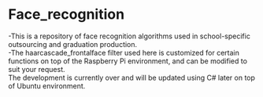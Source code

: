 # Face_recognition
  -This is a repository of face recognition algorithms used in school-specific outsourcing and graduation production.</br>
  -The haarcascade_frontalface filter used here is customized for certain functions on top of the Raspberry Pi environment, and can be modified to suit your request.</br>
The development is currently over and will be updated using C# later on top of Ubuntu environment.
